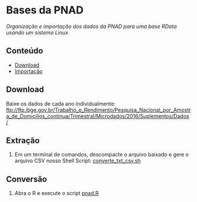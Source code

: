 Bases da PNAD
========

_Organização e importação dos dados da PNAD para uma base RData usando um sistema Linux_

## Conteúdo

- [Download](#download)
- [Importação](#extracao)

## Download

Baixe os dados de cada ano individualmente: <a href="ftp://ftp.ibge.gov.br/Trabalho_e_Rendimento/Pesquisa_Nacional_por_Amostra_de_Domicilios_continua/Trimestral/Microdados/2016/Suplementos/Dados/" target="_blank">ftp://ftp.ibge.gov.br/Trabalho_e_Rendimento/Pesquisa_Nacional_por_Amostra_de_Domicilios_continua/Trimestral/Microdados/2016/Suplementos/Dados/</a>

## Extração

1. Em um terminal de comandos, descompacte o arquivo baixado e gere o arquivo CSV nosso Shell Script: <a href="https://github.com/professorvirtual/educadata/blob/master/bases/pnad/2016/converte_txt_csv.sh">converte_txt_csv.sh</a>

## Conversão

1. Abra o R e execute o script <a href="https://github.com/professorvirtual/educadata/blob/master/bases/pnad/pnad.R" target="_blank">pnad.R</a>

